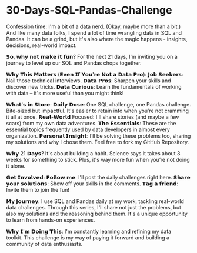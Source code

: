 # 30-Days-SQL-Pandas-Challenge
Confession time: I'm a bit of a data nerd. (Okay, maybe more than a bit.) And like many data folks, I spend a lot of time wrangling data in SQL and Pandas. It can be a grind, but it's also where the magic happens - insights, decisions, real-world impact.

𝗦𝗼, 𝘄𝗵𝘆 𝗻𝗼𝘁 𝗺𝗮𝗸𝗲 𝗶𝘁 𝗳𝘂𝗻? For the next 21 days, I'm inviting you on a journey to level up our SQL and Pandas chops together.

𝗪𝗵𝘆 𝗧𝗵𝗶𝘀 𝗠𝗮𝘁𝘁𝗲𝗿𝘀 (𝗘𝘃𝗲𝗻 𝗜𝗳 𝗬𝗼𝘂'𝗿𝗲 𝗡𝗼𝘁 𝗮 𝗗𝗮𝘁𝗮 𝗣𝗿𝗼):
𝗝𝗼𝗯 𝗦𝗲𝗲𝗸𝗲𝗿𝘀: Nail those technical interviews.
𝗗𝗮𝘁𝗮 𝗣𝗿𝗼𝘀: Sharpen your skills and discover new tricks.
𝗗𝗮𝘁𝗮 𝗖𝘂𝗿𝗶𝗼𝘂𝘀: Learn the fundamentals of working with data – it's more useful than you might think!

𝗪𝗵𝗮𝘁'𝘀 𝗶𝗻 𝗦𝘁𝗼𝗿𝗲:
𝗗𝗮𝗶𝗹𝘆 𝗗𝗼𝘀𝗲: One SQL challenge, one Pandas challenge. Bite-sized but impactful. It's easier to retain info when you’re not cramming it all at once.
𝗥𝗲𝗮𝗹-𝗪𝗼𝗿𝗹𝗱 Focused: I'll share stories (and maybe a few scars) from my own data adventures.
𝗧𝗵𝗲 𝗘𝘀𝘀𝗲𝗻𝘁𝗶𝗮𝗹𝘀: These are the essential topics frequently used by data developers in almost every organization.
𝗣𝗲𝗿𝘀𝗼𝗻𝗮𝗹 𝗜𝗻𝘀𝗶𝗴𝗵𝘁: I’ll be solving these problems too, sharing my solutions and why I chose them. Feel free to fork my GitHub Repository.

𝗪𝗵𝘆 21 𝗗𝗮𝘆𝘀?
It's about building a habit. Science says it takes about 3 weeks for something to stick. Plus, it's way more fun when you’re not doing it alone.

𝗚𝗲𝘁 𝗜𝗻𝘃𝗼𝗹𝘃𝗲𝗱:
𝗙𝗼𝗹𝗹𝗼𝘄 𝗺𝗲: I'll post the daily challenges right here.
𝗦𝗵𝗮𝗿𝗲 𝘆𝗼𝘂𝗿 𝘀𝗼𝗹𝘂𝘁𝗶𝗼𝗻𝘀: Show off your skills in the comments.
𝗧𝗮𝗴 𝗮 𝗳𝗿𝗶𝗲𝗻𝗱: Invite them to join the fun!

𝗠𝘆 𝗝𝗼𝘂𝗿𝗻𝗲𝘆:
I use SQL and Pandas daily at my work, tackling real-world data challenges. Through this series, I'll share not just the problems, but also my solutions and the reasoning behind them. It's a unique opportunity to learn from hands-on experiences. 

𝗪𝗵𝘆 𝗜'𝗺 𝗗𝗼𝗶𝗻𝗴 𝗧𝗵𝗶𝘀:
I'm constantly learning and refining my data toolkit. This challenge is my way of paying it forward and building a community of data enthusiasts.

